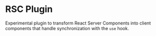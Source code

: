 # RSC Plugin

Experimental plugin to transform React Server Components into
client components that handle synchronization with the `use` hook.
